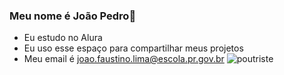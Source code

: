 ### Meu nome é João Pedro🖤
- Eu estudo no Alura
- Eu uso esse espaço para compartilhar meus projetos
- Meu email é joao.faustino.lima@escola.pr.gov.br
![poutriste](https://media1.tenor.com/m/HkMjAryEgUQAAAAd/pou-sad.gif)
